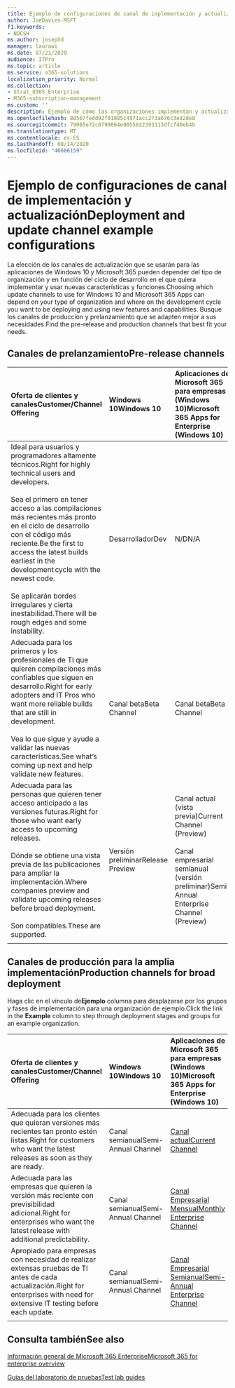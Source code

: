 ```yaml
---
title: Ejemplo de configuraciones de canal de implementación y actualización
author: JoeDavies-MSFT
f1.keywords:
- NOCSH
ms.author: josephd
manager: laurawi
ms.date: 07/21/2020
audience: ITPro
ms.topic: article
ms.service: o365-solutions
localization_priority: Normal
ms.collection:
- Strat_O365_Enterprise
- M365-subscription-management
ms.custom: ''
description: Ejemplo de cómo las organizaciones implementan y actualizan usando canales.
ms.openlocfilehash: 88567fedd92f01885c4971acc273a676c3e82de8
ms.sourcegitcommit: 79065e72c0799064e9055022393113dfcf40eb4b
ms.translationtype: MT
ms.contentlocale: es-ES
ms.lasthandoff: 08/14/2020
ms.locfileid: "46686159"
---
```

# <a name="deployment-and-update-channel-example-configurations"></a><span data-ttu-id="f8efe-103">Ejemplo de configuraciones de canal de implementación y actualización</span><span class="sxs-lookup"><span data-stu-id="f8efe-103">Deployment and update channel example configurations</span></span>

<span data-ttu-id="f8efe-104">La elección de los canales de actualización que se usarán para las aplicaciones de Windows 10 y Microsoft 365 pueden depender del tipo de organización y en función del ciclo de desarrollo en el que quiera implementar y usar nuevas características y funciones.</span><span class="sxs-lookup"><span data-stu-id="f8efe-104">Choosing which update channels to use for Windows 10 and Microsoft 365 Apps can depend on your type of organization and where on the development cycle you want to be deploying and using new features and capabilities.</span></span> <span data-ttu-id="f8efe-105">Busque los canales de producción y prelanzamiento que se adapten mejor a sus necesidades.</span><span class="sxs-lookup"><span data-stu-id="f8efe-105">Find the pre-release and production channels that best fit your needs.</span></span>

## <a name="pre-release-channels"></a><span data-ttu-id="f8efe-106">Canales de prelanzamiento</span><span class="sxs-lookup"><span data-stu-id="f8efe-106">Pre-release channels</span></span>

| <span data-ttu-id="f8efe-107">Oferta de clientes y canales</span><span class="sxs-lookup"><span data-stu-id="f8efe-107">Customer/Channel Offering</span></span> | <span data-ttu-id="f8efe-108">Windows 10</span><span class="sxs-lookup"><span data-stu-id="f8efe-108">Windows 10</span></span> | <span data-ttu-id="f8efe-109">Aplicaciones de Microsoft 365 para empresas (Windows 10)</span><span class="sxs-lookup"><span data-stu-id="f8efe-109">Microsoft 365 Apps for Enterprise (Windows 10)</span></span> |
|:-------|:-------|:-----|
| <span data-ttu-id="f8efe-110">Ideal para usuarios y programadores altamente técnicos.</span><span class="sxs-lookup"><span data-stu-id="f8efe-110">Right for highly technical users and developers.</span></span> <br><br> <span data-ttu-id="f8efe-111">Sea el primero en tener acceso a las compilaciones más recientes más pronto en el ciclo de desarrollo con el código más reciente.</span><span class="sxs-lookup"><span data-stu-id="f8efe-111">Be the first to access the latest builds earliest in the development cycle with the newest code.</span></span> <br><br> <span data-ttu-id="f8efe-112">Se aplicarán bordes irregulares y cierta inestabilidad.</span><span class="sxs-lookup"><span data-stu-id="f8efe-112">There will be rough edges and some instability.</span></span> | <span data-ttu-id="f8efe-113">Desarrollador</span><span class="sxs-lookup"><span data-stu-id="f8efe-113">Dev</span></span> | <span data-ttu-id="f8efe-114">N/D</span><span class="sxs-lookup"><span data-stu-id="f8efe-114">N/A</span></span> |
| <span data-ttu-id="f8efe-115">Adecuada para los primeros y los profesionales de TI que quieren compilaciones más confiables que siguen en desarrollo.</span><span class="sxs-lookup"><span data-stu-id="f8efe-115">Right for early adopters and IT Pros who want more reliable builds that are still in development.</span></span> <br><br> <span data-ttu-id="f8efe-116">Vea lo que sigue y ayude a validar las nuevas características.</span><span class="sxs-lookup"><span data-stu-id="f8efe-116">See what’s coming up next and help validate new features.</span></span> | <span data-ttu-id="f8efe-117">Canal beta</span><span class="sxs-lookup"><span data-stu-id="f8efe-117">Beta Channel</span></span> | <span data-ttu-id="f8efe-118">Canal beta</span><span class="sxs-lookup"><span data-stu-id="f8efe-118">Beta Channel</span></span> |
| <span data-ttu-id="f8efe-119">Adecuada para las personas que quieren tener acceso anticipado a las versiones futuras.</span><span class="sxs-lookup"><span data-stu-id="f8efe-119">Right for those who want early access to upcoming releases.</span></span> <br><br> <span data-ttu-id="f8efe-120">Dónde se obtiene una vista previa de las publicaciones para ampliar la implementación.</span><span class="sxs-lookup"><span data-stu-id="f8efe-120">Where companies preview and validate upcoming releases before broad deployment.</span></span> <br><br> <span data-ttu-id="f8efe-121">Son compatibles.</span><span class="sxs-lookup"><span data-stu-id="f8efe-121">These are supported.</span></span> <br>  | <span data-ttu-id="f8efe-122">Versión preliminar</span><span class="sxs-lookup"><span data-stu-id="f8efe-122">Release Preview</span></span> | <span data-ttu-id="f8efe-123">Canal actual (vista previa)</span><span class="sxs-lookup"><span data-stu-id="f8efe-123">Current Channel (Preview)</span></span> <br><br> <span data-ttu-id="f8efe-124">Canal empresarial semianual (versión preliminar)</span><span class="sxs-lookup"><span data-stu-id="f8efe-124">Semi-Annual Enterprise Channel (Preview)</span></span>|
||||

## <a name="production-channels-for-broad-deployment"></a><span data-ttu-id="f8efe-125">Canales de producción para la amplia implementación</span><span class="sxs-lookup"><span data-stu-id="f8efe-125">Production channels for broad deployment</span></span>

<span data-ttu-id="f8efe-126">Haga clic en el vínculo de**Ejemplo** columna para desplazarse por los grupos y fases de implementación para una organización de ejemplo.</span><span class="sxs-lookup"><span data-stu-id="f8efe-126">Click the link in the **Example** column to step through deployment stages and groups for an example organization.</span></span>

| <span data-ttu-id="f8efe-127">Oferta de clientes y canales</span><span class="sxs-lookup"><span data-stu-id="f8efe-127">Customer/Channel Offering</span></span> | <span data-ttu-id="f8efe-128">Windows 10</span><span class="sxs-lookup"><span data-stu-id="f8efe-128">Windows 10</span></span> | <span data-ttu-id="f8efe-129">Aplicaciones de Microsoft 365 para empresas (Windows 10)</span><span class="sxs-lookup"><span data-stu-id="f8efe-129">Microsoft 365 Apps for Enterprise (Windows 10)</span></span> | <span data-ttu-id="f8efe-130">Ejemplo</span><span class="sxs-lookup"><span data-stu-id="f8efe-130">Example</span></span> |
|:-------|:-------|:-----|:-------|
| <span data-ttu-id="f8efe-131">Adecuada para los clientes que quieran versiones más recientes tan pronto estén listas.</span><span class="sxs-lookup"><span data-stu-id="f8efe-131">Right for customers who want the latest releases as soon as they are ready.</span></span> | <span data-ttu-id="f8efe-132">Canal semianual</span><span class="sxs-lookup"><span data-stu-id="f8efe-132">Semi-Annual Channel</span></span> | [<span data-ttu-id="f8efe-133">Canal actual</span><span class="sxs-lookup"><span data-stu-id="f8efe-133">Current Channel</span></span>](https://docs.microsoft.com/deployoffice/overview-update-channels#current-channel-overview) | [<span data-ttu-id="f8efe-134">Versiones más recientes</span><span class="sxs-lookup"><span data-stu-id="f8efe-134">Latest releases</span></span>](deploy-update-channels-examples-rapid-deploy.md) |
| <span data-ttu-id="f8efe-135">Adecuada para las empresas que quieren la versión más reciente con previsibilidad adicional.</span><span class="sxs-lookup"><span data-stu-id="f8efe-135">Right for enterprises who want the latest release with additional predictability.</span></span> | <span data-ttu-id="f8efe-136">Canal semianual</span><span class="sxs-lookup"><span data-stu-id="f8efe-136">Semi-Annual Channel</span></span> | [<span data-ttu-id="f8efe-137">Canal Empresarial Mensual</span><span class="sxs-lookup"><span data-stu-id="f8efe-137">Monthly Enterprise Channel</span></span>](https://docs.microsoft.com/deployoffice/overview-update-channels#monthly-enterprise-channel-overview) |  |
| <span data-ttu-id="f8efe-138">Apropiado para empresas con necesidad de realizar extensas pruebas de TI antes de cada actualización.</span><span class="sxs-lookup"><span data-stu-id="f8efe-138">Right for enterprises with need for extensive IT testing before each update.</span></span> | <span data-ttu-id="f8efe-139">Canal semianual</span><span class="sxs-lookup"><span data-stu-id="f8efe-139">Semi-Annual Channel</span></span> | [<span data-ttu-id="f8efe-140">Canal Empresarial Semianual</span><span class="sxs-lookup"><span data-stu-id="f8efe-140">Semi-Annual Enterprise Channel</span></span>](https://docs.microsoft.com/deployoffice/overview-update-channels#semi-annual-enterprise-channel-overview) |  |
|||||


## <a name="see-also"></a><span data-ttu-id="f8efe-141">Consulta también</span><span class="sxs-lookup"><span data-stu-id="f8efe-141">See also</span></span>

[<span data-ttu-id="f8efe-142">Información general de Microsoft 365 Enterprise</span><span class="sxs-lookup"><span data-stu-id="f8efe-142">Microsoft 365 for enterprise overview</span></span>](microsoft-365-overview.md)

[<span data-ttu-id="f8efe-143">Guías del laboratorio de pruebas</span><span class="sxs-lookup"><span data-stu-id="f8efe-143">Test lab guides</span></span>](m365-enterprise-test-lab-guides.md)
